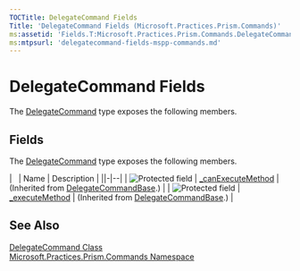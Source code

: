 ```yaml
---
TOCTitle: DelegateCommand Fields
Title: 'DelegateCommand Fields (Microsoft.Practices.Prism.Commands)'
ms:assetid: 'Fields.T:Microsoft.Practices.Prism.Commands.DelegateCommand'
ms:mtpsurl: 'delegatecommand-fields-mspp-commands.md'
---
```


# DelegateCommand Fields

The [DelegateCommand](/patterns-practices/reference/delegatecommand-class-mspp-commands) type exposes the following members.

## Fields

The [DelegateCommand](/patterns-practices/reference/delegatecommand-class-mspp-commands) type exposes the following members.

|                                                                                                | Name                                                                                                                        | Description                                                                                                                  |
||-|--|
| ![Protected field](/patterns-practices/reference/images/protfield.gif) | [\_canExecuteMethod](/patterns-practices/reference/delegatecommand-class-mspp-commandsbase._canexecutemethod) | (Inherited from [DelegateCommandBase](/patterns-practices/reference/delegatecommand-class-mspp-commandsbase).) |
| ![Protected field](/patterns-practices/reference/images/protfield.gif) | [\_executeMethod](/patterns-practices/reference/delegatecommand-class-mspp-commandsbase._executemethod)       | (Inherited from [DelegateCommandBase](/patterns-practices/reference/delegatecommand-class-mspp-commandsbase).) |

## See Also

[DelegateCommand Class](/patterns-practices/reference/delegatecommand-class-mspp-commands)  
[Microsoft.Practices.Prism.Commands Namespace](/patterns-practices/reference/mspp-commands-namespace)